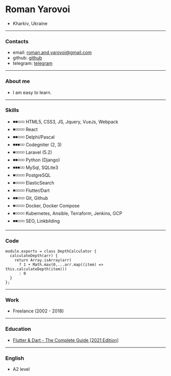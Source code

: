 # Roman Yarovoi 
- Kharkiv, Ukraine
---

### Contacts
- email: roman.and.yarovoi@gmail.com
- github: [github](https://github.com/RomanYarovoi)
- telegram: [telegram](https://t.me/roman_yarovoi/)
---

### About me
- I am easy to learn.
---

### Skills
- ◾◾◽◽◽ HTML5, CSS3, JS, Jquery, VueJs, Webpack
- ◾◽◽◽◽ React
- ◾◾◽◽◽ Delphi/Pascal
- ◾◾◾◽◽ Codegniter (2, 3)
- ◾◽◽◽◽ Laravel (5.2)
- ◾◾◽◽◽ Python (Django)
- ◾◾◾◽◽ MySql, SQLite3
- ◾◽◽◽◽ PostgreSQL
- ◾◽◽◽◽ ElasticSearch
- ◾◽◽◽◽ Flutter/Dart
- ◾◾◽◽◽ Git, Github
- ◾◽◽◽◽ Docker, Docker Compose
- ◾◽◽◽◽ Kubernetes, Ansible, Terraform, Jenkins, GCP
- ◾◾◽◽◽ SEO, Linkbilding
---

### Code
```
module.exports = class DepthCalculator {
  calculateDepth(arr) {
    return Array.isArray(arr) 
      ? 1 + Math.max(0,...arr.map((item) => this.calculateDepth(item)))
      : 0
  }
};
```
---

### Work 
- Freelance (2002 - 2018)
---

### Education
- [Flutter & Dart - The Complete Guide [2021 Edition]](https://www.udemy.com/course/learn-flutter-dart-to-build-ios-android-apps/)
---

### English
- A2 level

